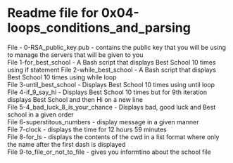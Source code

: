 # Readme file for 0x04-loops_conditions_and_parsing

File - 0-RSA_public_key.pub - contains the public key that you will be using to manage the servers that will be given to you  
File 1-for_best_school - A Bash script that displays Best School 10 times using if statement
File 2-while_best_school - A Bash script that displays Best School 10 times using while loop  
File 3-until_best_school - Displays Best School 10 times using until loop  
File 4-if_9_say_hi - Displays Best School 10 times but for 9th iteration displays Best School and then Hi on a new line  
File 5-4_bad_luck_8_is_your_chance - Displays bad, good luck and Best school in a given order  
File 6-superstitous_numbers - display message in a given manner  
File 7-clock - displays the time for 12 hours 59 minutes  
File 8-for_ls - displays the contents of the cwd in a list format where only the name after the first dash is displayed  
File 9-to_file_or_not_to_file - gives you informtino about the school file
